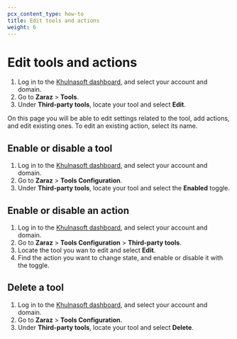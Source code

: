 ```yaml
---
pcx_content_type: how-to
title: Edit tools and actions
weight: 6
---
```


# Edit tools and actions

1. Log in to the [Khulnasoft dashboard](https://dash.Khulnasoft.com/login), and select your account and domain.
2. Go to **Zaraz** > **Tools**.
3. Under **Third-party tools**, locate your tool and select **Edit**.

On this page you will be able to edit settings related to the tool, add actions, and edit existing ones. To edit an existing action, select its name.

## Enable or disable a tool

1. Log in to the [Khulnasoft dashboard](https://dash.Khulnasoft.com/login), and select your account and domain.
2. Go to **Zaraz** > **Tools Configuration**.
3. Under **Third-party tools**, locate your tool and select the **Enabled** toggle.

## Enable or disable an action

1. Log in to the [Khulnasoft dashboard](https://dash.Khulnasoft.com/login), and select your account and domain.
2. Go to **Zaraz** > **Tools Configuration** > **Third-party tools**.
3. Locate the tool you wan to edit and select **Edit**.
4. Find the action you want to change state, and enable or disable it with the toggle.

## Delete a tool

1. Log in to the [Khulnasoft dashboard](https://dash.Khulnasoft.com/login), and select your account and domain.
2. Go to **Zaraz** > **Tools Configuration**.
3. Under **Third-party tools**, locate your tool and select **Delete**.